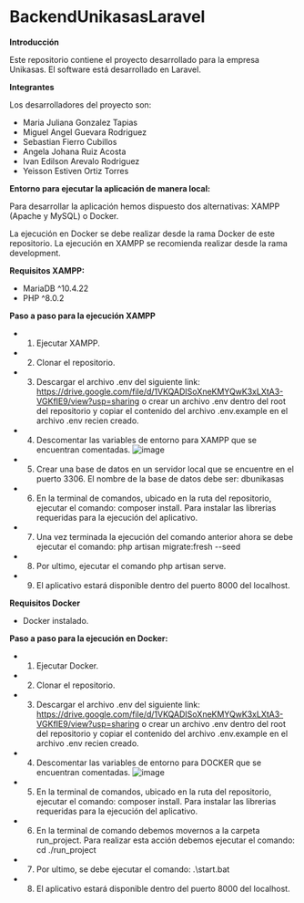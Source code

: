 # BackendUnikasasLaravel
**Introducción**

Este repositorio contiene el proyecto desarrollado para la empresa Unikasas.
El software está desarrollado en Laravel.

**Integrantes**

Los desarrolladores del proyecto son:
- Maria Juliana Gonzalez Tapias
- Miguel Angel Guevara Rodriguez
- Sebastian Fierro Cubillos
- Angela Johana Ruiz Acosta
- Ivan Edilson Arevalo Rodriguez
- Yeisson Estiven Ortiz Torres

**Entorno para ejecutar la aplicación de manera local:**

Para desarrollar la aplicación hemos dispuesto dos alternativas: XAMPP (Apache y MySQL) o Docker.

La ejecución en Docker se debe realizar desde la rama Docker de este repositorio.
La ejecución en XAMPP se recomienda realizar desde la rama development.

**Requisitos XAMPP:**
- MariaDB ^10.4.22
- PHP ^8.0.2

**Paso a paso para la ejecución XAMPP**
- 1. Ejecutar XAMPP.
- 2. Clonar el repositorio.
- 3. Descargar el archivo .env del siguiente link: https://drive.google.com/file/d/1VKQADISoXneKMYQwK3xLXtA3-VGKfIE9/view?usp=sharing o crear un archivo .env dentro del root del repositorio y copiar el contenido del archivo .env.example en el archivo .env recien creado.
- 4. Descomentar las variables de entorno para XAMPP que se encuentran comentadas.
![image](https://user-images.githubusercontent.com/90289220/173258037-4219a3cd-c444-4342-a6e4-6dc9ef3cdd28.png)
- 5. Crear una base de datos en un servidor local que se encuentre en el puerto 3306. El nombre de la base de datos debe ser: dbunikasas
- 6. En la terminal de comandos, ubicado en la ruta del repositorio, ejecutar el comando: composer install. Para instalar las librerias requeridas para la ejecución del aplicativo.
- 7. Una vez terminada la ejecución del comando anterior ahora se debe ejecutar el comando: php artisan migrate:fresh --seed
- 8. Por ultimo, ejecutar el comando php artisan serve.
- 9. El aplicativo estará disponible dentro del puerto 8000 del localhost.

**Requisitos Docker**
- Docker instalado.

**Paso a paso para la ejecución en Docker:**
- 1. Ejecutar Docker.
- 2. Clonar el repositorio.
- 3. Descargar el archivo .env del siguiente link: https://drive.google.com/file/d/1VKQADISoXneKMYQwK3xLXtA3-VGKfIE9/view?usp=sharing o crear un archivo .env dentro del root del repositorio y copiar el contenido del archivo .env.example en el archivo .env recien creado.
- 4. Descomentar las variables de entorno para DOCKER que se encuentran comentadas.
![image](https://user-images.githubusercontent.com/90289220/173258037-4219a3cd-c444-4342-a6e4-6dc9ef3cdd28.png)
- 5. En la terminal de comandos, ubicado en la ruta del repositorio, ejecutar el comando: composer install. Para instalar las librerias requeridas para la ejecución del aplicativo.
- 6. En la terminal de comando debemos movernos a la carpeta run_project. Para realizar esta acción debemos ejecutar el comando: cd ./run_project 
- 7. Por ultimo, se debe ejecutar el comando: .\start.bat
- 8. El aplicativo estará disponible dentro del puerto 8000 del localhost.

